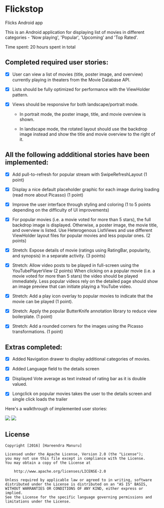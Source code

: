 # Flickstop
Flicks Android app

This is an Android application for displaying list of movies in different categories - 'Now playing', 'Popular', 'Upcoming' and 'Top Rated'.

Time spent: 20 hours spent in total

## Completed required user stories:

* [X] User can view a list of movies (title, poster image, and overview) currently playing in theaters from the Movie Database API.

* [X] Lists should be fully optimized for performance with the ViewHolder pattern.

* [X] Views should be responsive for both landscape/portrait mode.

  - In portrait mode, the poster image, title, and movie overview is shown.

  - In landscape mode, the rotated layout should use the backdrop image instead and show the title and movie overview to the right of it.
  
  
## All the following addditional stories have been implemented:

* [X] Add pull-to-refresh for popular stream with SwipeRefreshLayout (1 point)

* [X] Display a nice default placeholder graphic for each image during loading (read more about Picasso) (1 point)

* [X] Improve the user interface through styling and coloring (1 to 5 points depending on the difficulty of UI improvements)

* [X] For popular movies (i.e. a movie voted for more than 5 stars), the full backdrop image is displayed. Otherwise, a poster image, the movie title, and overview is listed. Use Heterogenous ListViews and use different ViewHolder layout files for popular movies and less popular ones. (2 points)

* [X] Stretch: Expose details of movie (ratings using RatingBar, popularity, and synopsis) in a separate activity. (3 points)

* [X] Stretch: Allow video posts to be played in full-screen using the YouTubePlayerView (2 points)
When clicking on a popular movie (i.e. a movie voted for more than 5 stars) the video should be played immediately.
Less popular videos rely on the detailed page should show an image preview that can initiate playing a YouTube video.

* [X] Stretch: Add a play icon overlay to popular movies to indicate that the movie can be played (1 point).

* [X] Stretch: Apply the popular ButterKnife annotation library to reduce view boilerplate. (1 point)

* [X] Stretch: Add a rounded corners for the images using the Picasso transformations. (1 point)

## Extras completed:

* [X] Added Navigation drawer to display additional categories of movies.

* [X] Added Language field to the details screen

* [X] Displayed Vote average as text instead of rating bar as it is double valued.

* [X] Longclick on popular movies takes the user to the details screen and single click loads the trailer


Here's a walkthrough of implemented user stories:

<img src='https://github.com/mhareendra/Flickstop/blob/master/Flickstop_2.gif' width='' />

<img src='https://github.com/mhareendra/Flickstop/blob/master/Flickstop_3.gif' width='' />


## License

    Copyright [2016] [Hareendra Manuru]

    Licensed under the Apache License, Version 2.0 (the "License");
    you may not use this file except in compliance with the License.
    You may obtain a copy of the License at

        http://www.apache.org/licenses/LICENSE-2.0

    Unless required by applicable law or agreed to in writing, software
    distributed under the License is distributed on an "AS IS" BASIS,
    WITHOUT WARRANTIES OR CONDITIONS OF ANY KIND, either express or implied.
    See the License for the specific language governing permissions and
    limitations under the License.
